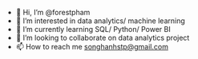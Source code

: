 - 👋 Hi, I’m @forestpham
- 👀 I’m interested in data analytics/ machine learning
- 🌱 I’m currently learning SQL/ Python/ Power BI
- 💞️ I’m looking to collaborate on data analytics project
- 📫 How to reach me songhanhstp@gmail.com 

<!---
forestpham/forestpham is a ✨ special ✨ repository because its `README.md` (this file) appears on your GitHub profile.
You can click the Preview link to take a look at your changes.
--->
